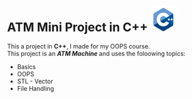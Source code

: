 # ATM Mini Project in C++ <img src = "c++.png" alt = "C++" height = 60px width = 60px>

This a project in **C++**, I made for my OOPS course.  
This project is an _**ATM Machine**_ and uses the foloowing topics:

* Basics
* OOPS
* STL - Vector
* File Handling
